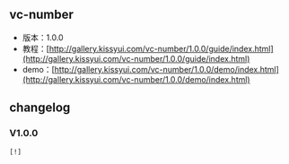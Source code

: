 ## vc-number

* 版本：1.0.0
* 教程：[http://gallery.kissyui.com/vc-number/1.0.0/guide/index.html](http://gallery.kissyui.com/vc-number/1.0.0/guide/index.html)
* demo：[http://gallery.kissyui.com/vc-number/1.0.0/demo/index.html](http://gallery.kissyui.com/vc-number/1.0.0/demo/index.html)

## changelog

### V1.0.0

    [!]


